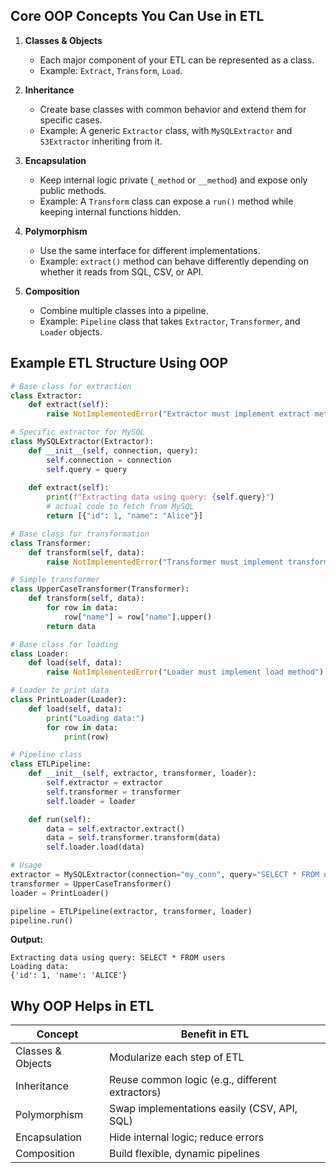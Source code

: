 ## Core OOP Concepts You Can Use in ETL

1. **Classes & Objects**

   * Each major component of your ETL can be represented as a class.
   * Example: `Extract`, `Transform`, `Load`.

2. **Inheritance**

   * Create base classes with common behavior and extend them for specific cases.
   * Example: A generic `Extractor` class, with `MySQLExtractor` and `S3Extractor` inheriting from it.

3. **Encapsulation**

   * Keep internal logic private (`_method` or `__method`) and expose only public methods.
   * Example: A `Transform` class can expose a `run()` method while keeping internal functions hidden.

4. **Polymorphism**

   * Use the same interface for different implementations.
   * Example: `extract()` method can behave differently depending on whether it reads from SQL, CSV, or API.

5. **Composition**

   * Combine multiple classes into a pipeline.
   * Example: `Pipeline` class that takes `Extractor`, `Transformer`, and `Loader` objects.


## Example ETL Structure Using OOP

```python
# Base class for extraction
class Extractor:
    def extract(self):
        raise NotImplementedError("Extractor must implement extract method")

# Specific extractor for MySQL
class MySQLExtractor(Extractor):
    def __init__(self, connection, query):
        self.connection = connection
        self.query = query
    
    def extract(self):
        print(f"Extracting data using query: {self.query}")
        # actual code to fetch from MySQL
        return [{"id": 1, "name": "Alice"}]

# Base class for transformation
class Transformer:
    def transform(self, data):
        raise NotImplementedError("Transformer must implement transform method")

# Simple transformer
class UpperCaseTransformer(Transformer):
    def transform(self, data):
        for row in data:
            row["name"] = row["name"].upper()
        return data

# Base class for loading
class Loader:
    def load(self, data):
        raise NotImplementedError("Loader must implement load method")

# Loader to print data
class PrintLoader(Loader):
    def load(self, data):
        print("Loading data:")
        for row in data:
            print(row)

# Pipeline class
class ETLPipeline:
    def __init__(self, extractor, transformer, loader):
        self.extractor = extractor
        self.transformer = transformer
        self.loader = loader

    def run(self):
        data = self.extractor.extract()
        data = self.transformer.transform(data)
        self.loader.load(data)

# Usage
extractor = MySQLExtractor(connection="my_conn", query="SELECT * FROM users")
transformer = UpperCaseTransformer()
loader = PrintLoader()

pipeline = ETLPipeline(extractor, transformer, loader)
pipeline.run()
```

**Output:**

```
Extracting data using query: SELECT * FROM users
Loading data:
{'id': 1, 'name': 'ALICE'}
```


## Why OOP Helps in ETL

| Concept           | Benefit in ETL                                  |
| ----------------- | ----------------------------------------------- |
| Classes & Objects | Modularize each step of ETL                     |
| Inheritance       | Reuse common logic (e.g., different extractors) |
| Polymorphism      | Swap implementations easily (CSV, API, SQL)     |
| Encapsulation     | Hide internal logic; reduce errors              |
| Composition       | Build flexible, dynamic pipelines               |
